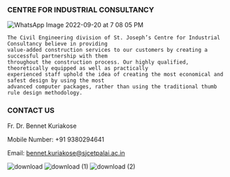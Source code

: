 <h3> CENTRE FOR INDUSTRIAL CONSULTANCY  </h3>


![WhatsApp Image 2022-09-20 at 7 08 05 PM](https://user-images.githubusercontent.com/82531317/191417839-2920ee44-81b2-4a0b-b78b-34d221e20168.jpeg)




    The Civil Engineering division of St. Joseph’s Centre for Industrial Consultancy believe in providing 
    value-added construction services to our customers by creating a successful partnership with them
    throughout the construction process. Our highly qualified, theoretically equipped as well as practically 
    experienced staff uphold the idea of creating the most economical and safest design by using the most
    advanced computer packages, rather than using the traditional thumb rule design methodology.
    
    
<h3>CONTACT US</h3>

Fr. Dr. Bennet Kuriakose

Mobile Number: +91 9380294641

Email: bennet.kuriakose@sjcetpalai.ac.in


![download](https://user-images.githubusercontent.com/82531317/192145205-fe9157ba-ae14-4616-9c96-f0fb371746eb.jpg) ![download (1)](https://user-images.githubusercontent.com/82531317/192145277-4150cce7-4394-4ce2-913b-1244f57b15b3.jpg) ![download (2)](https://user-images.githubusercontent.com/82531317/192145353-eed66156-e06e-4e96-8c68-a697d77e505d.jpg)
